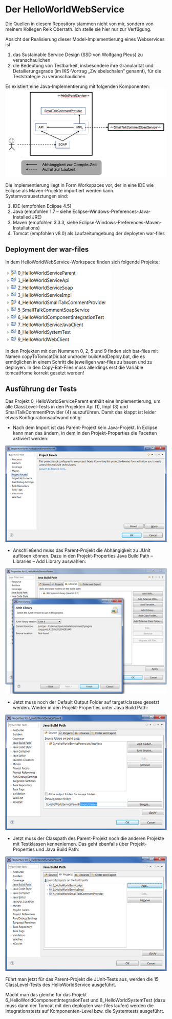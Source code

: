 # Der HelloWorldWebService

Die Quellen in diesem Repository stammen nicht von mir, sondern von meinem Kollegen Reik Oberrath. Ich stelle sie hier nur zur Verfügung. 

Absicht der Realisierung dieser Model-Implementierung eines Webservices ist

1. das Sustainable Service Design (SSD von Wolfgang Pleus) zu veranschaulichen
2. die Bedeutung von Testbarkeit, insbesondere ihre Granularität und Detailierungsgrade (im IKS-Vortrag „Zwiebelschalen“ genannt), für die Teststrategie zu veranschaulichen

Es existiert eine Java-Implementierung mit folgenden Komponenten:
![sustainable service design](./images/sustainableServiceDesign.png)

Die Implementierung liegt in Form Workspaces vor, der in eine IDE wie Eclipse als Maven-Projekte importiert werden kann. Systemvorausetztungen sind:

1. IDE (empfohlen Eclipse 4.5)
2. Java (empfohlen 1.7 – siehe Eclipse-Windows-Preferences-Java-Installed JRE)
3. Maven (empfohlen 3.3.3, siehe Eclipse-Windows-Preferences-Maven-Installations)
4. Tomcat (empfohlen v8.0) als Laufzeitumgebung der deployten war-files

## Deployment der war-files

In dem HelloWorldWebService-Workspace finden sich folgende Projekte:

![Eclipse Workspace](./images/workspace.png)

In den Projekten mit den Nummern 0, 2, 5 und 9 finden sich bat-files mit Namen copyToTomcatDir.bat und/oder buildAndDeploy.bat, die es ermöglichen in einem Schritt die jeweiligen war-files zu bauen und zu deployen. In den Copy-Bat-Files muss allerdings erst die Variable tomcatHome korrekt gesetzt werden!

## Ausführung der Tests

Das Projekt 0_HelloWorldServiceParent enthält eine Implementierung, um alle ClassLevel-Tests in den Projekten Api  (1),  Impl (3) und SmallTalkCommentProvider (4) auszuführen. Damit das klappt ist leider etwas Konfigurationsaufwand nötig:

* Nach dem Import ist das Parent-Projekt kein Java-Projekt. In Eclipse kann man das ändern, in dem in den Projekt-Properties die Facetten aktiviert werden:

![Eclipse Workspace](./images/Eclipse1.png)

* Anschließend muss das Parent-Projekt die Abhängigkeit zu JUnit auflösen können. Dazu in den Projekt-Properties Java Build Path – Libraries – Add Library auswählen:

![Eclipse Workspace](./images/Eclipse2.png)

* Jetzt muss noch der Default Output Folder auf target/classes gesetzt werden. Wieder in den Projekt-Properties unter Java Build Path:

![Eclipse Workspace](./images/Eclipse3.png)

* Jetzt muss der Classpath des Parent-Projekt noch die anderen Projekte mit Testklassen kennenlernen. Das geht ebenfalls über Projekt-Properties und Java Build Path:

![Eclipse Workspace](./images/Eclipse4.png)

Führt man jetzt für das Parent-Projekt die JUnit-Tests aus, werden die 15 ClassLevel-Tests des HelloWorldService ausgeführt.

Macht man das gleiche für das Projekt 6_HelloWorldComponentIntegrationTest und 8_HelloWorldSystemTest (dazu muss dann der Tomcat mit den deployten war-files laufen) werden die Integrationstests auf Komponenten-Level bzw. die Systemtests ausgeführt.
